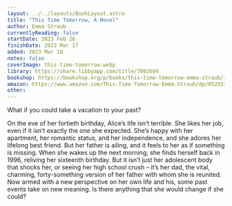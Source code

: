 ```yaml
---
layout: ../../layouts/BookLayout.astro
title: "This Time Tomorrow, A Novel"
author: Emma Straub
currentlyReading: false
startDate: 2023 Feb 26
finishDate: 2023 Mar 17
added: 2023 Mar 18
notes: false
coverImage: this-time-tomorrow.webp
library: https://share.libbyapp.com/title/7002694
bookshop: https://bookshop.org/p/books/this-time-tomorrow-emma-straub/17736339
amazon: https://www.amazon.com/This-Time-Tomorrow-Emma-Straub/dp/052553900X
other: 
---
```


What if you could take a vacation to your past?  

On the eve of her fortieth birthday, Alice’s life isn’t terrible. She likes her job, even if it isn’t exactly the one she expected. She’s happy with her apartment, her romantic status, and her independence, and she adores her lifelong best friend. But her father is ailing, and it feels to her as if something is missing. When she wakes up the next morning, she finds herself back in 1996, reliving her sixteenth birthday. But it isn’t just her adolescent body that shocks her, or seeing her high school crush – it’s her dad, the vital, charming, forty-something version of her father with whom she is reunited. Now armed with a new perspective on her own life and his, some past events take on new meaning. Is there anything that she would change if she could?  
